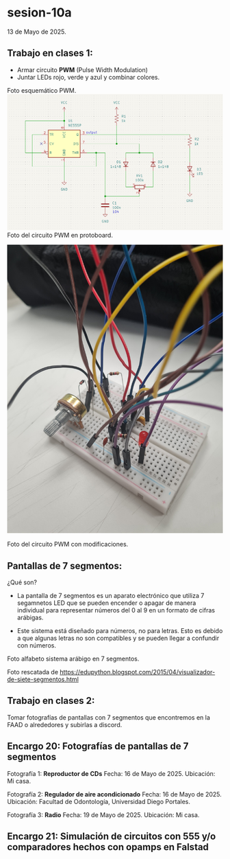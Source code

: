# sesion-10a

13 de Mayo de 2025.

## Trabajo en clases 1:

 - Armar circuito **PWM** (Pulse Width Modulation)
 - Juntar LEDs rojo, verde y azul y combinar colores.

Foto esquemático PWM.
![Circuito Pulse Width Modulation esquemático](./archivos/PWM_esquematico.png)
Foto del circuito PWM en protoboard.

![Circuito Pulse Width Modulation en protoboard](./archivos/PWM_protoboard.jpg)

Foto del circuito PWM con modificaciones.

## Pantallas de 7 segmentos:

¿Qué son?

 - La pantalla de 7 segmentos es un aparato electrónico que utiliza 7 segamnetos LED que se pueden encender o apagar de manera individual para representar números del 0 al 9 en un formato de cifras arábigas.
  
 - Este sistema está diseñado para números, no para letras. Esto es debido a que algunas letras no son compatibles y se pueden llegar a confundir con números.

Foto alfabeto sistema arábigo en 7 segmentos.

Foto rescatada de https://edupython.blogspot.com/2015/04/visualizador-de-siete-segmentos.html

## Trabajo en clases 2:

Tomar fotografías de pantallas con 7 segmentos que encontremos en la FAAD o alrededores y subirlas a discord.

## Encargo 20: Fotografías de pantallas de 7 segmentos

Fotografía 1: **Reproductor de CDs**
Fecha: 16 de Mayo de 2025.
Ubicación: Mi casa.

Fotografía 2: **Regulador de aire acondicionado**
Fecha: 16 de Mayo de 2025.
Ubicación: Facultad de Odontología, Universidad Diego Portales.

Fotografía 3: **Radio**
Fecha: 19 de Mayo de 2025.
Ubicación: Mi casa.


## Encargo 21: Simulación de circuitos con 555 y/o comparadores hechos con opamps en Falstad


